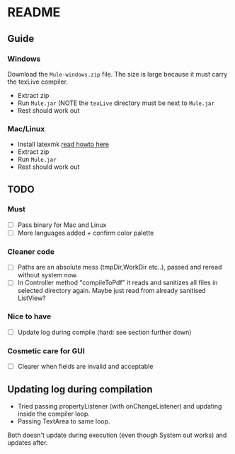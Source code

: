 # README

## Guide

### Windows

Download the `Mule-windows.zip` file. 
The size is large because it must carry the texLive compiler.

* Extract zip
* Run `Mule.jar` (NOTE the `texLive` directory must be next to `Mule.jar`
* Rest should work out

### Mac/Linux

* Install latexmk [read howto here](https://mg.readthedocs.io/latexmk.html)
* Extract zip
* Run `Mule.jar`
* Rest should work out

## TODO

### Must 

- [ ] Pass binary for Mac and Linux
- [ ] More languages added + confirm color palette

### Cleaner code

- [ ] Paths are an absolute mess (tmpDir,WorkDir etc..), passed and reread without system now.
- [ ] In Controller method "compileToPdf" it reads and sanitizes all files in selected directory again. Maybe just read from already sanitised ListView?

### Nice to have

- [ ] Update log during compile (hard: see section further down)

### Cosmetic care for GUI

- [ ] Clearer when fields are invalid and acceptable

## Updating log during compilation

* Tried passing propertyListener (with onChangeListener) and updating inside the compiler loop.
* Passing TextArea to same loop.

Both doesn't update during execution (even though System out works) and updates after.
